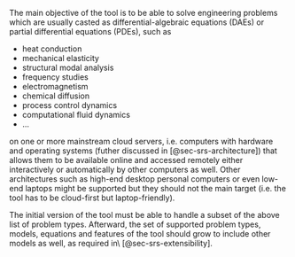 
The main objective of the tool is to be able to solve engineering problems which are usually casted as differential-algebraic equations (DAEs) or partial differential equations (PDEs), such as

 * heat conduction
 * mechanical elasticity
 * structural modal analysis
 * frequency studies
 * electromagnetism
 * chemical diffusion
 * process control dynamics
 * computational fluid dynamics
 * ...

on one or more mainstream cloud servers, i.e. computers with hardware and operating systems (futher discussed in [@sec-srs-architecture]) that allows them to be available online and accessed remotely either interactively or automatically by other computers as well. Other architectures such as high-end desktop personal computers or even low-end laptops might be supported but they should not the main target (i.e. the tool has to be cloud-first but laptop-friendly). 
 
The initial version of the tool must be able to handle a subset of the above list of problem types.
Afterward, the set of supported problem types, models, equations and features of the tool should grow to include other models as well, as required in\ [@sec-srs-extensibility].
